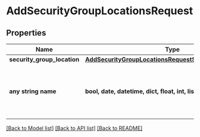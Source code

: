 # AddSecurityGroupLocationsRequest


## Properties
Name | Type | Description | Notes
------------ | ------------- | ------------- | -------------
**security_group_location** | [**AddSecurityGroupLocationsRequestSecurityGroupLocation**](AddSecurityGroupLocationsRequestSecurityGroupLocation.md) |  | 
**any string name** | **bool, date, datetime, dict, float, int, list, str, none_type** | any string name can be used but the value must be the correct type | [optional]

[[Back to Model list]](../README.md#documentation-for-models) [[Back to API list]](../README.md#documentation-for-api-endpoints) [[Back to README]](../README.md)


